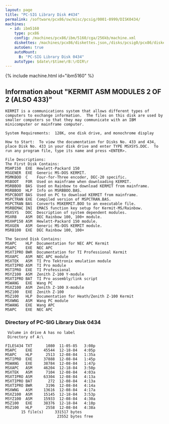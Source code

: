 ```yaml
---
layout: page
title: "PC-SIG Library Disk #434"
permalink: /software/pcx86/sw/misc/pcsig/0001-0999/DISK0434/
machines:
  - id: ibm5160
    type: pcx86
    config: /machines/pcx86/ibm/5160/cga/256kb/machine.xml
    diskettes: /machines/pcx86/diskettes.json,/disks/pcsig0/pcx86/diskettes.json
    autoGen: true
    autoMount:
      B: "PC-SIG Library Disk 0434"
    autoType: $date\r$time\rB:\rDIR\r
---
```


{% include machine.html id="ibm5160" %}

## Information about "KERMIT ASM MODULES 2 OF 2 (ALSO 433)"

    KERMIT is a communications system that allows different types of
    computers to exchange information.  The files on this disk are used by
    smaller computers so that they may communicate with an IBM
    minicomputer or mainframe computer.
    
    System Requirements:  128K, one disk drive, and monochrome display
    
    How to Start:  To view the documentation for Disks No. 433 and 434,
    place Disk No. 433 in your disk drive and enter TYPE MSXSYS.DOC.  To
    run any program file, type its name and press <ENTER>.
    
    File Descriptions:
    The First Disk Contains:
    MSHP150  EXE  Hewlett-Packard 150
    MSGENER  EXE  Generic MS-DOS KERMIT.
    MSMKBOO  C    Four-for-Three encoder, DEC-20 specific.
    MSBOOT   FOR  Used on mainframe when downloading KERMIT.
    MSRBBOO  BAS  Used on Rainbow to download KERMIT from mainframe.
    MSRBBOO  HLP  Info on MSRBBOO.BAS.
    MSPCBOOT BAS  Used on PC to download KERMIT from mainframe.
    MSPCTRAN EXE  Compiled version of MSPCTRAN.BAS.
    MSPCTRAN BAS  Converts MSKERMIT.BOO to an executable file.
    MSRBEMAC INI  EMACS function key setup for Kermit-MS/Rainbow.
    MSXSYS   DOC  Description of system dependent modules.
    MSXRB    ASM  DEC Rainbow 100, 100+ module.
    MSXHP150 ASM  Hewlett-Packard 150 module.
    MSXGEN   ASM  Generic MS-DOS KERMIT module.
    MSRB100  EXE  DEC Rainbow 100, 100+
    
    The Second Disk Contains:
    MSAPC    HLP  Documentation for NEC APC Kermit
    MSAPC    EXE  NEC APC
    MSXTIPRO BWR  Documentation for TI Professional Kermit
    MSXAPC   ASM  NEC APC module
    MSXTEK   ASM  TI Pro Tektronix emulation module
    MSXTIPRO ASM  TI Pro module
    MSTIPRO  EXE  TI Professional
    MSYZ100  ASM  Zenith Z-100 Y-module
    MSXTIPRO BAT  TI Pro assembly/link script
    MSWANG   EXE  Wang PC
    MSXZ100  ASM  Zenith Z-100 X-module
    MSZ100   EXE  Zenith Z-100
    MSZ100   HLP  Documentation for Heath/Zenith Z-100 Kermit
    MSXWNG   ASM  Wang PC module
    MSWANG   EXE  Wang APC
    MSAPC    EXE  NEC APC

### Directory of PC-SIG Library Disk 0434

     Volume in drive A has no label
     Directory of A:\

    FILES434 TXT      1080  11-05-85   3:08p
    MSAPC    EXE     45544  12-18-84   4:05p
    MSAPC    HLP      2513  12-08-84   1:35a
    MSTIPRO  EXE     37888  12-08-84   1:45p
    MSWANG   EXE     38784  12-08-84   1:47p
    MSXAPC   ASM     46204  12-18-84   3:50p
    MSXTEK   ASM      7104  12-08-84   4:03a
    MSXTIPRO ASM     63304  12-08-84   4:13a
    MSXTIPRO BAT       272  12-08-84   4:13a
    MSXTIPRO BWR      3196  12-08-84   4:14a
    MSXWNG   ASM     13616  12-08-84   4:17a
    MSXZ100  ASM     15145  12-18-84   3:53p
    MSYZ100  ASM     15933  12-08-84   4:30a
    MSZ100   EXE     38376  12-18-84   4:10p
    MSZ100   HLP      2558  12-08-84   4:38a
           15 file(s)     331517 bytes
                           23552 bytes free
